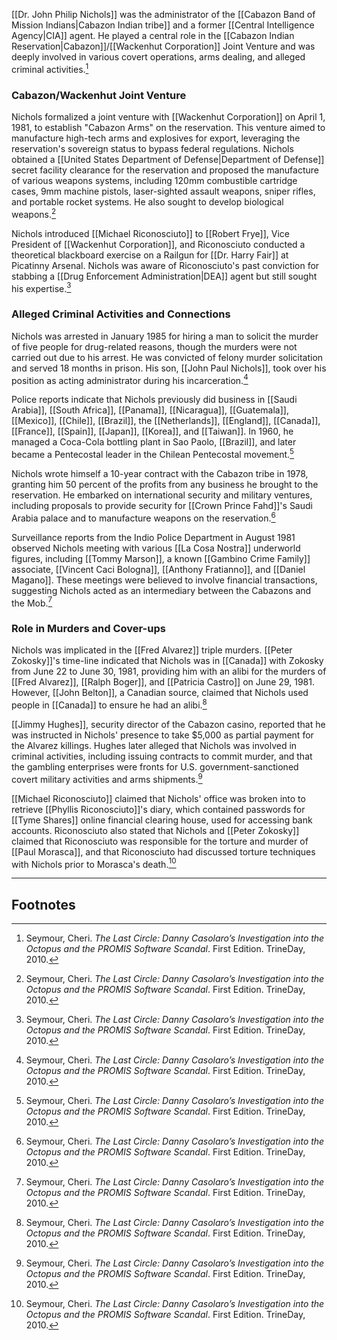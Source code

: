 [[Dr. John Philip Nichols]] was the administrator of the [[Cabazon Band of Mission Indians|Cabazon Indian tribe]] and a former [[Central Intelligence Agency|CIA]] agent. He played a central role in the [[Cabazon Indian Reservation|Cabazon]]/[[Wackenhut Corporation]] Joint Venture and was deeply involved in various covert operations, arms dealing, and alleged criminal activities.[^1]

### Cabazon/Wackenhut Joint Venture

Nichols formalized a joint venture with [[Wackenhut Corporation]] on April 1, 1981, to establish "Cabazon Arms" on the reservation. This venture aimed to manufacture high-tech arms and explosives for export, leveraging the reservation's sovereign status to bypass federal regulations. Nichols obtained a [[United States Department of Defense|Department of Defense]] secret facility clearance for the reservation and proposed the manufacture of various weapons systems, including 120mm combustible cartridge cases, 9mm machine pistols, laser-sighted assault weapons, sniper rifles, and portable rocket systems. He also sought to develop biological weapons.[^1]

Nichols introduced [[Michael Riconosciuto]] to [[Robert Frye]], Vice President of [[Wackenhut Corporation]], and Riconosciuto conducted a theoretical blackboard exercise on a Railgun for [[Dr. Harry Fair]] at Picatinny Arsenal. Nichols was aware of Riconosciuto's past conviction for stabbing a [[Drug Enforcement Administration|DEA]] agent but still sought his expertise.[^1]

### Alleged Criminal Activities and Connections

Nichols was arrested in January 1985 for hiring a man to solicit the murder of five people for drug-related reasons, though the murders were not carried out due to his arrest. He was convicted of felony murder solicitation and served 18 months in prison. His son, [[John Paul Nichols]], took over his position as acting administrator during his incarceration.[^1]

Police reports indicate that Nichols previously did business in [[Saudi Arabia]], [[South Africa]], [[Panama]], [[Nicaragua]], [[Guatemala]], [[Mexico]], [[Chile]], [[Brazil]], the [[Netherlands]], [[England]], [[Canada]], [[France]], [[Spain]], [[Japan]], [[Korea]], and [[Taiwan]]. In 1960, he managed a Coca-Cola bottling plant in Sao Paolo, [[Brazil]], and later became a Pentecostal leader in the Chilean Pentecostal movement.[^1]

Nichols wrote himself a 10-year contract with the Cabazon tribe in 1978, granting him 50 percent of the profits from any business he brought to the reservation. He embarked on international security and military ventures, including proposals to provide security for [[Crown Prince Fahd]]'s Saudi Arabia palace and to manufacture weapons on the reservation.[^1]

Surveillance reports from the Indio Police Department in August 1981 observed Nichols meeting with various [[La Cosa Nostra]] underworld figures, including [[Tommy Marson]], a known [[Gambino Crime Family]] associate, [[Vincent Caci Bologna]], [[Anthony Fratianno]], and [[Daniel Magano]]. These meetings were believed to involve financial transactions, suggesting Nichols acted as an intermediary between the Cabazons and the Mob.[^1]

### Role in Murders and Cover-ups

Nichols was implicated in the [[Fred Alvarez]] triple murders. [[Peter Zokosky]]'s time-line indicated that Nichols was in [[Canada]] with Zokosky from June 22 to June 30, 1981, providing him with an alibi for the murders of [[Fred Alvarez]], [[Ralph Boger]], and [[Patricia Castro]] on June 29, 1981. However, [[John Belton]], a Canadian source, claimed that Nichols used people in [[Canada]] to ensure he had an alibi.[^1]

[[Jimmy Hughes]], security director of the Cabazon casino, reported that he was instructed in Nichols' presence to take $5,000 as partial payment for the Alvarez killings. Hughes later alleged that Nichols was involved in criminal activities, including issuing contracts to commit murder, and that the gambling enterprises were fronts for U.S. government-sanctioned covert military activities and arms shipments.[^1]

[[Michael Riconosciuto]] claimed that Nichols' office was broken into to retrieve [[Phyllis Riconosciuto]]'s diary, which contained passwords for [[Tyme Shares]] online financial clearing house, used for accessing bank accounts. Riconosciuto also stated that Nichols and [[Peter Zokosky]] claimed that Riconosciuto was responsible for the torture and murder of [[Paul Morasca]], and that Riconosciuto had discussed torture techniques with Nichols prior to Morasca's death.[^1]

---
## Footnotes

[^1]: Seymour, Cheri. *The Last Circle: Danny Casolaro’s Investigation into the Octopus and the PROMIS Software Scandal*. First Edition. TrineDay, 2010.